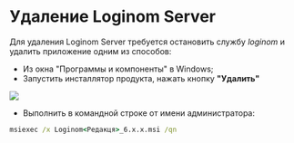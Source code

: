 # Удаление Loginom Server

Для удаления Loginom Server требуется остановить службу *loginom* и удалить приложение одним из способов:

* Из окна "Программы и компоненты" в Windows;
* Запустить инсталлятор продукта, нажать кнопку **"Удалить"**

![](../images/server_msi_remove.png)

* Выполнить в командной строке от имени администратора:

```cmd
msiexec /x Loginom<Редакця>_6.x.x.msi /qn
```
